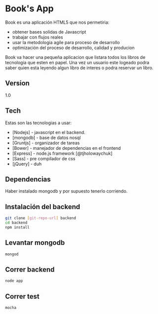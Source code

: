 Book's App 
=========

Book es una aplicación HTML5 que nos permetiria:

  - obtener bases solidas de Javascript
  - trabajar con flujos reales
  - usar la metodologia agile para proceso de desarrollo
  - optimización del proceso de desarrollo, calidad y producion 

Book va hacer una pequeña aplicacion que listara todos los libros de tecnologia que esten en papel. Una vez un usuario este logeado podra saber quien esta leyendo algun libro de interes o podra reservar un libro.  

Version
----

1.0

Tech
-----------

Estas son las tecnologias a usar:

* [Nodejs]  - javascript en el backend.
* [mongodb] - base de datos nosql
* [Gruntjs] - organizador de tareas 
* [Bower]   - manejador de dependencias en el frontend 
* [Express] - node.js framework  [@tjholowaychuk]
* [Sass] - pre compilador de css
* [jQuery] - duh 



Dependencias
--------------
Haber instalado mongodb y por supuesto tenerlo corriendo.

Instalación del backend
--------------

```sh
git clone [git-repo-url] backend
cd backend
npm install
```

Levantar mongodb
--------------

```sh
mongod
```

Correr backend
--------------

```sh
node app
```

Correr test
--------------

```sh
mocha
```

  
    
